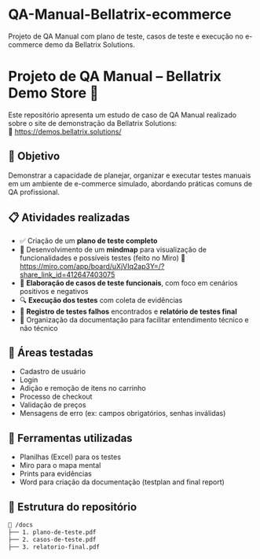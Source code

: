 # QA-Manual-Bellatrix-ecommerce
Projeto de QA Manual com plano de teste, casos de teste e execução no e-commerce demo da Bellatrix Solutions.
# Projeto de QA Manual – Bellatrix Demo Store 🛒

Este repositório apresenta um estudo de caso de QA Manual realizado sobre o site de demonstração da Bellatrix Solutions:  
🔗 https://demos.bellatrix.solutions/

## 🎯 Objetivo

Demonstrar a capacidade de planejar, organizar e executar testes manuais em um ambiente de e-commerce simulado, abordando práticas comuns de QA profissional.

## 📋 Atividades realizadas

- ✅ Criação de um **plano de teste completo**
- 🧠 Desenvolvimento de um **mindmap** para visualização de funcionalidades e possíveis testes (feito no Miro)
       🔗 https://miro.com/app/board/uXjVIq2ap3Y=/?share_link_id=412647403075
- 🧾 **Elaboração de casos de teste funcionais**, com foco em cenários positivos e negativos
- 🔍 **Execução dos testes** com coleta de evidências
- 🐞 **Registro de testes falhos** encontrados e **relatório de testes final**
- 📄 Organização da documentação para facilitar entendimento técnico e não técnico

## 🧪 Áreas testadas

- Cadastro de usuário
- Login
- Adição e remoção de itens no carrinho
- Processo de checkout
- Validação de preços
- Mensagens de erro (ex: campos obrigatórios, senhas inválidas)

## 🧰 Ferramentas utilizadas

- Planilhas (Excel) para os testes
- Miro para o mapa mental
- Prints para evidências
- Word para criação da documentação (testplan and final report)

## 📂 Estrutura do repositório

```bash
📁 /docs
├── 1. plano-de-teste.pdf
├── 2. casos-de-teste.pdf
├── 3. relatorio-final.pdf
